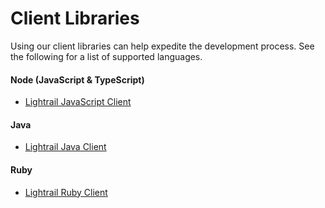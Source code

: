 # Client Libraries
Using our client libraries can help expedite the development process. See the following for a list of supported languages.   

#### Node (JavaScript & TypeScript)
- [Lightrail JavaScript Client](https://github.com/Giftbit/lightrail-client-javascript)

#### Java
- [Lightrail Java Client](https://github.com/Giftbit/lightrail-client-java)

#### Ruby
- [Lightrail Ruby Client](https://github.com/Giftbit/lightrail-client-ruby)